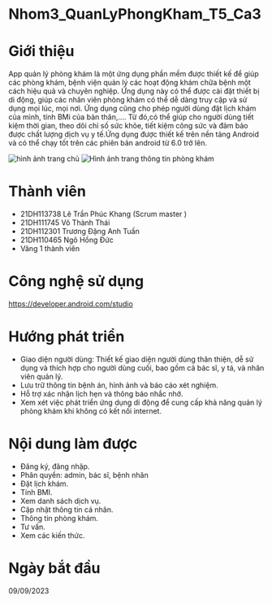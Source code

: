 # Nhom3_QuanLyPhongKham_T5_Ca3
# Giới thiệu
App quản lý phòng khám là một ứng dụng phần mềm được thiết kế để giúp các phòng khám, bệnh viện quản lý các hoạt động khám chữa bệnh một cách hiệu quả và chuyên nghiệp. Ứng dụng này có thể được cài đặt thiết bị di động, giúp các nhân viên phòng khám có thể dễ dàng truy cập và sử dụng mọi lúc, mọi nơi. Ứng dụng cũng cho phép người dùng đặt lịch khám của mình, tính BMi của bản thân,.... Từ đó,có thể giúp cho người dùng tiết kiệm thời gian, theo dõi chỉ số sức khỏe, tiết kiệm công sức và đảm bảo được chất lượng dịch vụ y tế.Ứng dụng được thiết kế trên nền tảng Android và có thể chạy tốt trên các phiên bản android từ 6.0 trở lên.

![hình ảnh trang chủ](https://i.imgur.com/zMDmUzB.jpg)                                         ![Hình ảnh trang thông tin phòng khám](https://img.upanh.tv/2023/11/02/anh-1.jpg)
# Thành viên
- 21DH113738 Lê Trần Phúc Khang (Scrum master )
- 21DH111745 Võ Thành Thái
- 21DH112301 Trương Đặng Anh Tuấn
- 21DH110465 Ngô Hồng Đức
- Văng 1 thành viên
# Công nghệ sử dụng 
https://developer.android.com/studio
# Hướng phát triển 
- Giao diện người dùng: Thiết kế giao diện người dùng thân thiện, dễ sử dụng và thích hợp cho người dùng cuối, bao gồm cả bác sĩ, y tá, và nhân viên quản lý.
- Lưu trữ thông tin bệnh án, hình ảnh và báo cáo xét nghiệm.
- Hỗ trợ xác nhận lịch hẹn và thông báo nhắc nhở.
- Xem xét việc phát triển ứng dụng di động để cung cấp khả năng quản lý phòng khám khi không có kết nối internet.
# Nội dung làm được
- Đăng ký, đăng nhập.
- Phân quyền: admin, bác sĩ, bệnh nhân
- Đặt lịch khám.
- Tính BMI.
- Xem danh sách dịch vụ.
- Cập nhật thông tin cá nhân.
- Thông tin phòng khám.
- Tư vấn.
- Xem các kiến thức.
# Ngày bắt đầu 
09/09/2023

